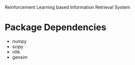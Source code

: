Reinforcement Learning based Information Retrieval System

# Package Dependencies
- numpy
- scipy
- nltk
- gensim
